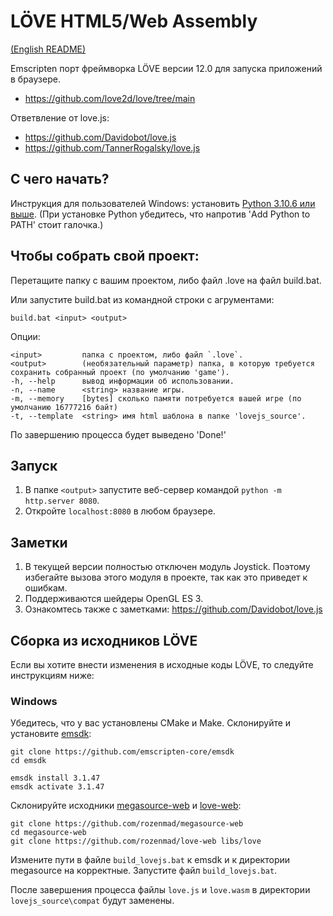 LÖVE HTML5/Web Assembly
============

[(English README)](README.md)

Emscripten порт фреймворка LÖVE версии 12.0 для запуска приложений в браузере.
- https://github.com/love2d/love/tree/main

Ответвление от love.js:
- https://github.com/Davidobot/love.js
- https://github.com/TannerRogalsky/love.js


## С чего начать?

Инструкция для пользователей Windows: установить [Python 3.10.6 или выше](https://www.python.org/downloads/release/python-3106/). (При установке Python убедитесь, что напротив 'Add Python to PATH' стоит галочка.)

## Чтобы собрать свой проект:
Перетащите папку с вашим проектом, либо файл .love на файл build.bat.

Или запустите build.bat из командной строки с агрументами:
```
build.bat <input> <output>
```

Опции:
```
<input>         папка с проектом, либо файл `.love`.
<output>        (необязательный параметр) папка, в которую требуется сохранить собранный проект (по умолчанию 'game').
-h, --help      вывод информации об использовании.
-n, --name      <string> название игры.
-m, --memory    [bytes] сколько памяти потребуется вашей игре (по умолчанию 16777216 байт)
-t, --template  <string> имя html шаблона в папке 'lovejs_source'.
```

По завершению процесса будет выведено 'Done!'

## Запуск
1. В папке `<output>` запустите веб-сервер командой `python -m http.server 8080`.
2. Откройте `localhost:8080` в любом браузере.

## Заметки
1. В текущей версии полностью отключен модуль Joystick. Поэтому избегайте вызова этого модуля в проекте, так как это приведет к ошибкам.
2. Поддерживаются шейдеры OpenGL ES 3.
3. Ознакомтесь также с заметками: https://github.com/Davidobot/love.js

## Сборка из исходников LÖVE

Если вы хотите внести изменения в исходные коды LÖVE, то следуйте инструкциям ниже:

### Windows

Убедитесь, что у вас установлены CMake и Make.
Склонируйте и установите [emsdk](https://github.com/emscripten-core/emsdk):
```
git clone https://github.com/emscripten-core/emsdk
cd emsdk

emsdk install 3.1.47
emsdk activate 3.1.47
```

Склонируйте исходники [megasource-web](https://github.com/rozenmad/megasource-web) и [love-web](https://github.com/rozenmad/love-web):

```
git clone https://github.com/rozenmad/megasource-web
cd megasource-web
git clone https://github.com/rozenmad/love-web libs/love
```

Измените пути в файле `build_lovejs.bat` к emsdk и к директории megasource на корректные. Запустите файл `build_lovejs.bat`.

После завершения процесса файлы `love.js` и `love.wasm` в директории `lovejs_source\compat` будут заменены.